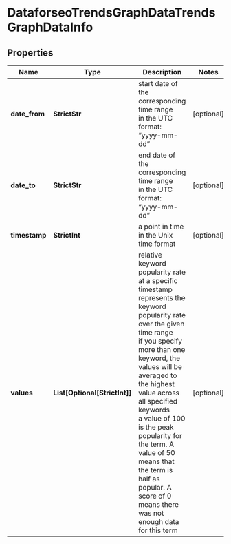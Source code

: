 # DataforseoTrendsGraphDataTrendsGraphDataInfo


## Properties

| Name | Type | Description | Notes |
|------------ | ------------- | ------------- | -------------|
**date_from** | **StrictStr** | start date of the corresponding time range<br>in the UTC format: “yyyy-mm-dd” |[optional]|
**date_to** | **StrictStr** | end date of the corresponding time range<br>in the UTC format: “yyyy-mm-dd” |[optional]|
**timestamp** | **StrictInt** | a point in time in the Unix time format |[optional]|
**values** | **List[Optional[StrictInt]]** | relative keyword popularity rate at a specific timestamp<br>represents the keyword popularity rate over the given time range<br>if you specify more than one keyword, the values will be averaged to the highest value across all specified keywords<br>a value of 100 is the peak popularity for the term. A value of 50 means that the term is half as popular. A score of 0 means there was not enough data for this term |[optional]|